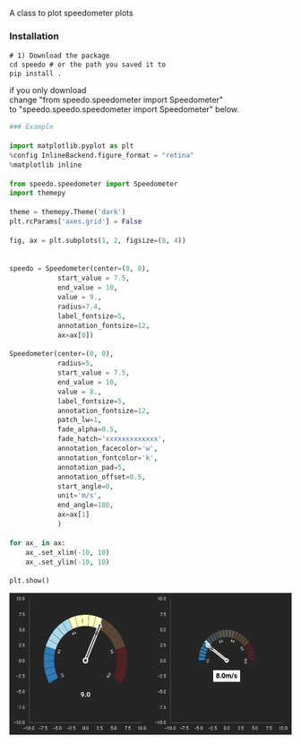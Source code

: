 A class to plot speedometer plots


### Installation
```
# 1) Download the package
cd speedo # or the path you saved it to
pip install .
```

if you only download  
change "from speedo.speedometer import Speedometer"  
to "speedo.speedo.speedometer import Speedometer" below.


```python
### Example

import matplotlib.pyplot as plt
%config InlineBackend.figure_format = "retina"
%matplotlib inline

from speedo.speedometer import Speedometer
import themepy

theme = themepy.Theme('dark')
plt.rcParams['axes.grid'] = False
            
fig, ax = plt.subplots(1, 2, figsize=(8, 4))


speedo = Speedometer(center=(0, 0),
            start_value = 7.5,
            end_value = 10,
            value = 9.,
            radius=7.4,
            label_fontsize=5,
            annotation_fontsize=12,
            ax=ax[0])

Speedometer(center=(0, 0),
            radius=5,
            start_value = 7.5,
            end_value = 10,
            value = 8.,
            label_fontsize=5,
            annotation_fontsize=12,
            patch_lw=1,
            fade_alpha=0.5,
            fade_hatch='xxxxxxxxxxxxx',
            annotation_facecolor='w',
            annotation_fontcolor='k',
            annotation_pad=5,
            annotation_offset=0.5,
            start_angle=0,
            unit='m/s',
            end_angle=180,
            ax=ax[1]
            )

for ax_ in ax:
    ax_.set_xlim(-10, 10)
    ax_.set_ylim(-10, 10)
    
plt.show()
```

![](examples/speedo_example.png)